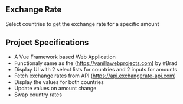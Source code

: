 ## Exchange Rate

Select countries to get the exchange rate for a specific amount

## Project Specifications

- A Vue Framework based Web Application
- Functionaly same as the (https://vanillawebprojects.com) by #Brad
- Display UI with 2 select lists for countries and 2 inputs for amounts
- Fetch exchange rates from API (https://api.exchangerate-api.com)
- Display the values for both countries
- Update values on amount change
- Swap country rates

